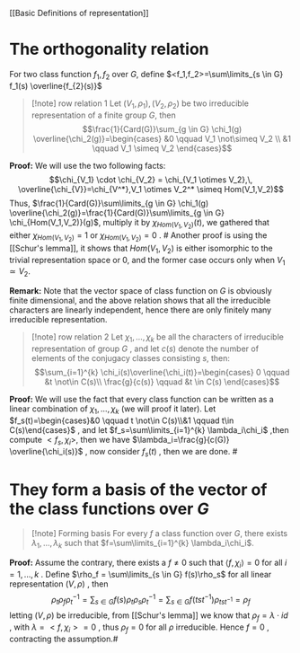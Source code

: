 [[Basic Definitions of representation]]
# The  orthogonality relation

For two class function $f_1,f_2$ over $G$, define $<f_1,f_2>=\sum\limits_{s \in G} f_1(s) \overline{f_{2}(s)}$

>[!note] row relation 1
>Let $(V_1,\rho_1),(V_2,\rho_2)$ be two irreducible representation of a finite group $G$, then
>$$\frac{1}{Card(G)}\sum_{g \in G} \chi_1(g) \overline{\chi_2(g)}=\begin{cases} &0 \qquad V_1 \not\simeq V_2 \\ &1 \qquad V_1 \simeq V_2 \end{cases}$$

**Proof:**
	We will use the two following facts:
	$$\chi_{V_1} \cdot \chi_{V_2} = \chi_{V_1 \otimes V_2},\, \overline{\chi_{V}}=\chi_{V^*},V_1 \otimes V_2^* \simeq Hom(V_1,V_2)$$
	Thus, $\frac{1}{Card(G)}\sum\limits_{g \in G} \chi_1(g) \overline{\chi_2(g)}=\frac{1}{Card(G)}\sum\limits_{g \in G} \chi_{Hom(V_1,V_2)}(g)$, multiply it by $\chi_{Hom(V_1,V_2)}(t)$, we gathered that either  $\chi_{Hom(V_1,V_2)}=1$ or $\chi_{Hom(V_1,V_2)}=0$ . #
	Another proof is using the [[Schur's lemma]], it shows that $Hom(V_1,V_2)$ is either isomorphic to the trivial representation space or 0, and the former case occurs only when $V_1 \simeq V_2$.

**Remark:** Note that the vector space of class function on $G$ is obviously finite dimensional, and the above relation shows that all the irreducible characters are linearly independent, hence there are only finitely many irreducible representation.
 
>[!note] row relation 2
>Let $\chi_1,\dots,\chi_k$ be all the characters of irreducible representation of group $G$ , and let $c(s)$ denote the number of elements of the conjugacy classes consisting $s$, then:
>$$\sum_{i=1}^{k} \chi_i(s)\overline{\chi_i(t)}=\begin{cases}
>0 \qquad &t \not\in C(s)\\ 
>\frac{g}{c(s)} \qquad &t \in C(s)
>\end{cases}$$

**Proof:**
	 We will use the fact that every class function  can be written as a linear combination of $\chi_1, \dots, \chi_k$ (we will proof it later). Let $f_s(t)=\begin{cases}&0 \qquad t \not\in C(s)\\&1 \qquad t\in C(s)\end{cases}$ , and let $f_s=\sum\limits_{i=1}^{k} \lambda_i\chi_i$ ,then compute $<f_s,\chi_i>$, then we have $\lambda_i=\frac{g}{c(G)} \overline{\chi_i(s)}$ , now consider $f_s(t)$ , then we are done. #

# They form a basis of the vector of the class functions over $G$

>[!note] Forming basis
>For every $f$ a class function over $G$, there exists $\lambda_1,\dots,\lambda_k$ such that $f=\sum\limits_{i=1}^{k} \lambda_i\chi_i$.

**Proof:**
	Assume the contrary, there exists a $f \neq 0$ such that $\langle f,\chi_i \rangle=0$ for all $i = 1,\dots,k$ .
	Define $\rho_f = \sum\limits_{s \in G} f(s)\rho_s$ for all linear representation $(V,\rho)$ , then $$\rho_t\rho_f\rho_t^{-1}=\sum_{s \in G} f(s)\rho_t\rho_s\rho_t^{-1}=\sum_{s \in G} f(tst^{-1})\rho_{tst^{-1}}=\rho_f$$
	letting $(V,\rho)$ be irreducible, from [[Schur's lemma]] we know that $\rho_f=\lambda \cdot id$ , with $\lambda=<f,\chi_i>=0$ , thus $\rho_f=0$  for all $\rho$ irreducible. Hence $f=0$ , contracting the assumption.# 
